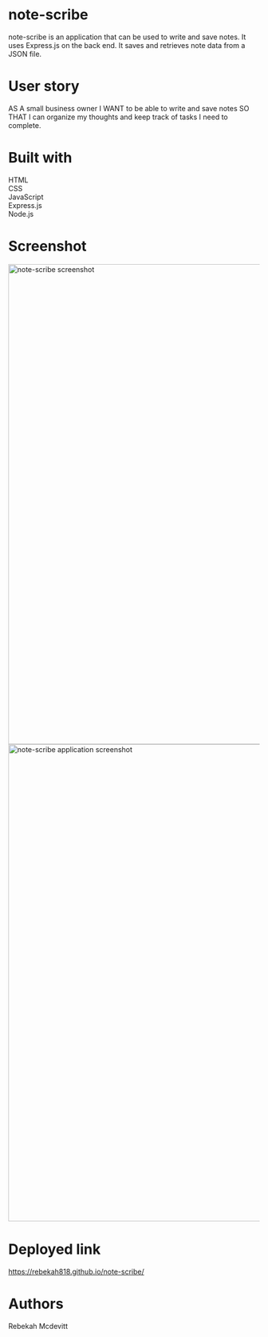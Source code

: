 # note-scribe
note-scribe is an application that can be used to write and save notes. It uses Express.js on the back end. It saves and retrieves note data from a JSON file. 

# User story
AS A small business owner
I WANT to be able to write and save notes
SO THAT I can organize my thoughts and keep track of tasks I need to complete.

# Built with
HTML
<br>
CSS
<br>
JavaScript
<br>
Express.js
<br>
Node.js

# Screenshot
<img width="960" alt="note-scribe screenshot" src="https://user-images.githubusercontent.com/93396425/153709805-a4f8f03f-a092-4625-ad12-e5ad257f6d43.PNG">
<br>
<img width="954" alt="note-scribe application screenshot" src="https://user-images.githubusercontent.com/93396425/153710060-bf099f84-8650-4268-8fe1-f5dd8fbb474b.PNG">

# Deployed link
https://rebekah818.github.io/note-scribe/
# Authors 
Rebekah Mcdevitt